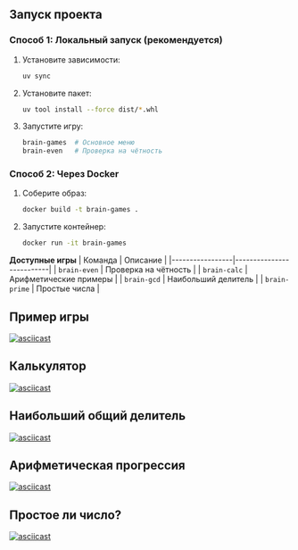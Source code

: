 ## Запуск проекта

### **Способ 1: Локальный запуск (рекомендуется)**
1. Установите зависимости:
   ```bash
   uv sync
   ```
2. Установите пакет:
   ```bash
   uv tool install --force dist/*.whl
   ```
3. Запустите игру:
   ```bash
   brain-games  # Основное меню
   brain-even   # Проверка на чётность
   ```

### **Способ 2: Через Docker**
1. Соберите образ:
   ```bash
   docker build -t brain-games .
   ```
2. Запустите контейнер:
   ```bash
   docker run -it brain-games
   ```

**Доступные игры**
| Команда         | Описание                  |
|-----------------|--------------------------|
| `brain-even`    | Проверка на чётность      |
| `brain-calc`    | Арифметические примеры    |
| `brain-gcd`     | Наибольший делитель       |
| `brain-prime`   | Простые числа             |


## Пример игры
[![asciicast](https://asciinema.org/a/XXXXXX.svg)](https://asciinema.org/a/XXXXXX)

## Калькулятор
[![asciicast](https://asciinema.org/a/XXXXXX.svg)](https://asciinema.org/a/XXXXXX)

## Наибольший общий делитель
[![asciicast](https://asciinema.org/a/XXXXXX.svg)](https://asciinema.org/a/XXXXXX)

## Арифметическая прогрессия
[![asciicast](https://asciinema.org/a/XXXXXX.svg)](https://asciinema.org/a/XXXXXX)

## Простое ли число?
[![asciicast](https://asciinema.org/a/XXXXXX.svg)](https://asciinema.org/a/XXXXXX)